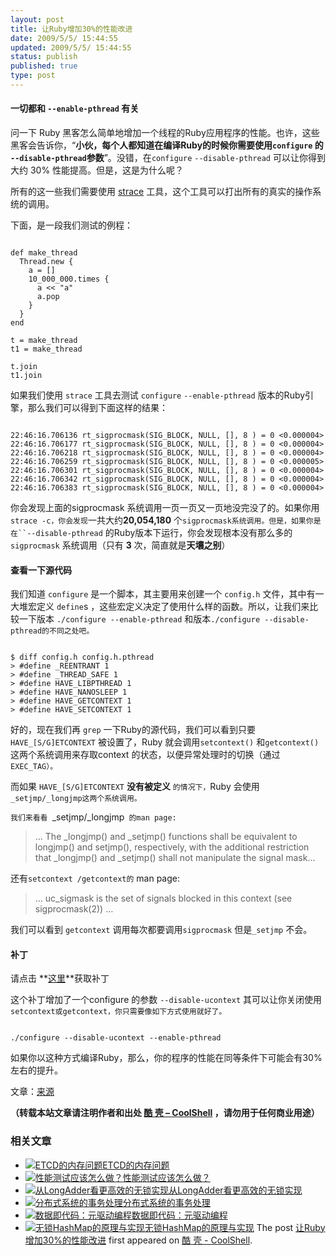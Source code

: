 ```yaml
---
layout: post
title: 让Ruby增加30%的性能改进
date: 2009/5/5/ 15:44:55
updated: 2009/5/5/ 15:44:55
status: publish
published: true
type: post
---
```



#### 一切都和 `--enable-pthread` 有关


问一下 Ruby 黑客怎么简单地增加一个线程的Ruby应用程序的性能。也许，这些黑客会告诉你，“**小伙，每个人都知道在编译Ruby的时候你需要使用`configure` 的 `--disable-pthread`参数**”。没错，在`configure` `--disable-pthread` 可以让你得到大约 30% 性能提高。但是，这是为什么呢？


所有的这一些我们需要使用 [strace](http://timetobleed.com/hello-world/) 工具，这个工具可以打出所有的真实的操作系统的调用。


下面，是一段我们测试的例程：




```

def make_thread
  Thread.new {
    a = []
    10_000_000.times {
      a << "a"
      a.pop
    }
  }
end

t = make_thread
t1 = make_thread

t.join
t1.join

```

如果我们使用 `strace` 工具去测试 `configure` `--enable-pthread` 版本的Ruby引擎，那么我们可以得到下面这样的结果：



```

22:46:16.706136 rt_sigprocmask(SIG_BLOCK, NULL, [], 8 ) = 0 <0.000004>
22:46:16.706177 rt_sigprocmask(SIG_BLOCK, NULL, [], 8 ) = 0 <0.000004>
22:46:16.706218 rt_sigprocmask(SIG_BLOCK, NULL, [], 8 ) = 0 <0.000004>
22:46:16.706259 rt_sigprocmask(SIG_BLOCK, NULL, [], 8 ) = 0 <0.000005>
22:46:16.706301 rt_sigprocmask(SIG_BLOCK, NULL, [], 8 ) = 0 <0.000004>
22:46:16.706342 rt_sigprocmask(SIG_BLOCK, NULL, [], 8 ) = 0 <0.000004>
22:46:16.706383 rt_sigprocmask(SIG_BLOCK, NULL, [], 8 ) = 0 <0.000004>

```

你会发现上面的sigprocmask 系统调用一页一页又一页地没完没了的。如果你用 `strace -c，你会发现`一共大约**20,054,180** 个`sigprocmask系统调用。但是，如果你是在``--disable-pthread` 的Ruby版本下运行，你会发现根本没有那么多的`sigprocmask` 系统调用（只有 **3** 次，简直就是**天壤之别**）


#### 查看一下源代码


我们知道 `configure` 是一个脚本，其主要用来创建一个 `config.h` 文件，其中有一大堆宏定义 `define`s ，这些宏定义决定了使用什么样的函数。所以，让我们来比较一下版本 `./configure --enable-pthread` 和版本`./configure --disable-pthread的不同之处吧。`



```

$ diff config.h config.h.pthread
> #define _REENTRANT 1
> #define _THREAD_SAFE 1
> #define HAVE_LIBPTHREAD 1
> #define HAVE_NANOSLEEP 1
> #define HAVE_GETCONTEXT 1
> #define HAVE_SETCONTEXT 1

```

好的，现在我们再 `grep` 一下Ruby的源代码，我们可以看到只要`HAVE_[S/G]ETCONTEXT` 被设置了，Ruby 就会调用`setcontext()` 和`getcontext()` 这两个系统调用来存取context 的状态，以便异常处理时的切换（通过`EXEC_TAG）。`


而如果 `HAVE_[S/G]ETCONTEXT` **没有被定义** `的情况下，`Ruby 会使用 `_setjmp/_longjmp这两个系统调用。`


`我们来看看 `_setjmp/_longjmp` 的man page:`

> … The \_longjmp() and \_setjmp() functions shall be equivalent to longjmp() and setjmp(), respectively, with the additional restriction that \_longjmp() and \_setjmp() shall not manipulate the signal mask…
> 
> 


还有`setcontext /getcontext的` man page:



> … uc\_sigmask is the set of signals blocked in this context (see sigprocmask(2)) …
> 
> 


我们可以看到 `getcontext` 调用每次都要调用`sigprocmask` 但是`_setjmp` 不会。


#### 补丁


请点击 **[这里](http://github.com/ice799/matzruby/commit/0b9b69f9653782a33aee2b8937d405eae245b60c)**获取补丁


这个补丁增加了一个configure 的参数 `--disable-ucontext` 其可以让你关闭使用 `setcontext或getcontext，你只需要像如下方式使用就好了。`



```

./configure --disable-ucontext --enable-pthread

```

如果你以这种方式编译Ruby，那么，你的程序的性能在同等条件下可能会有30%左右的提升。


文章：[来源](http://timetobleed.com/fix-a-bug-in-rubys-configurein-and-get-a-30-performance-boost/)



**（转载本站文章请注明作者和出处 [酷 壳 – CoolShell](https://coolshell.cn/) ，请勿用于任何商业用途）**



### 相关文章

* [![ETCD的内存问题](https://coolshell.cn/wp-content/uploads/2022/05/etcd-150x150.png)](https://coolshell.cn/articles/22242.html)[ETCD的内存问题](https://coolshell.cn/articles/22242.html)
* [![性能测试应该怎么做？](https://coolshell.cn/wp-content/uploads/2016/07/PerfTest-150x150.png)](https://coolshell.cn/articles/17381.html)[性能测试应该怎么做？](https://coolshell.cn/articles/17381.html)
* [![从LongAdder看更高效的无锁实现](https://coolshell.cn/wp-content/plugins/wordpress-23-related-posts-plugin/static/thumbs/17.jpg)](https://coolshell.cn/articles/11454.html)[从LongAdder看更高效的无锁实现](https://coolshell.cn/articles/11454.html)
* [![分布式系统的事务处理](https://coolshell.cn/wp-content/uploads/2014/01/trade-off-150x150.jpg)](https://coolshell.cn/articles/10910.html)[分布式系统的事务处理](https://coolshell.cn/articles/10910.html)
* [![数据即代码：元驱动编程](https://coolshell.cn/wp-content/plugins/wordpress-23-related-posts-plugin/static/thumbs/24.jpg)](https://coolshell.cn/articles/10337.html)[数据即代码：元驱动编程](https://coolshell.cn/articles/10337.html)
* [![无锁HashMap的原理与实现](https://coolshell.cn/wp-content/uploads/2013/05/图1-3-150x150.jpg)](https://coolshell.cn/articles/9703.html)[无锁HashMap的原理与实现](https://coolshell.cn/articles/9703.html)
The post [让Ruby增加30%的性能改进](https://coolshell.cn/articles/766.html) first appeared on [酷 壳 - CoolShell](https://coolshell.cn).